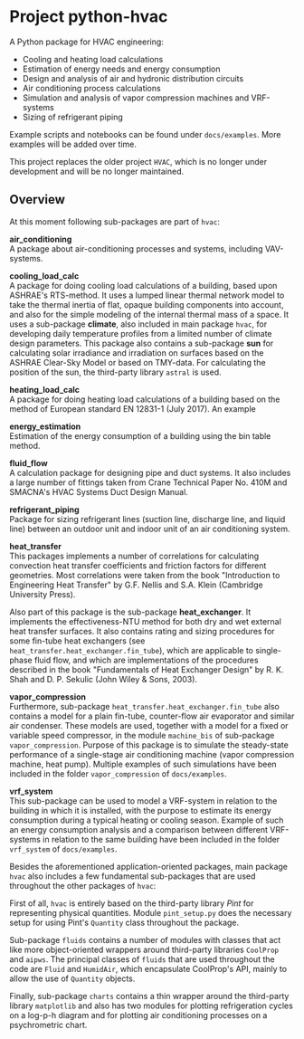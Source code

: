 # Project python-hvac

A Python package for HVAC engineering:
- Cooling and heating load calculations
- Estimation of energy needs and energy consumption
- Design and analysis of air and hydronic distribution circuits
- Air conditioning process calculations
- Simulation and analysis of vapor compression machines and VRF-systems
- Sizing of refrigerant piping

Example scripts and notebooks can be found under `docs/examples`. More examples
will be added over time.

This project replaces the older project `HVAC`, which is no longer under 
development and will be no longer maintained.

## Overview
At this moment following sub-packages are part of `hvac`:

**air_conditioning**<br>
A package about air-conditioning processes and systems, including VAV-systems.

**cooling_load_calc**<br>
A package for doing cooling load calculations of a building, based upon ASHRAE's
RTS-method. It uses a lumped linear thermal network model to take the thermal 
inertia of flat, opaque building components into account, and also for the simple
modeling of the internal thermal mass of a space. It uses a sub-package
**climate**, also included in main package `hvac`, for developing daily 
temperature profiles from a limited number of climate design parameters. This 
package also contains a sub-package **sun** for calculating solar irradiance and
irradiation on surfaces based on the ASHRAE Clear-Sky Model or based on TMY-data.
For calculating the position of the sun, the third-party library `astral` is 
used.

**heating_load_calc**<br>
A package for doing heating load calculations of a building based on the method 
of European standard EN 12831-1 (July 2017). An example

**energy_estimation**<br>
Estimation of the energy consumption of a building using the bin table method.

**fluid_flow**<br>
A calculation package for designing pipe and duct systems. It also includes a 
large number of fittings taken from Crane Technical Paper No. 410M and SMACNA's 
HVAC Systems Duct Design Manual.

**refrigerant_piping**<br>
Package for sizing refrigerant lines (suction line, discharge line, and liquid
line) between an outdoor unit and indoor unit of an air conditioning system.

**heat_transfer**<br>
This packages implements a number of correlations for calculating convection
heat transfer coefficients and friction factors for different geometries. Most 
correlations were taken from the book "Introduction to Engineering Heat Transfer" 
by G.F. Nellis and S.A. Klein (Cambridge University Press).

Also part of this package is the sub-package **heat_exchanger**. It implements
the effectiveness-NTU method for both dry and wet external heat transfer 
surfaces. It also contains rating and sizing procedures for some 
fin-tube heat exchangers (see `heat_transfer.heat_exchanger.fin_tube`), which 
are applicable to single-phase fluid flow, and which are implementations of 
the procedures described in the book "Fundamentals of Heat Exchanger Design" by 
R. K. Shah and D. P. Sekulic (John Wiley & Sons, 2003).

**vapor_compression**<br>
Furthermore, sub-package `heat_transfer.heat_exchanger.fin_tube` also contains 
a model for a plain fin-tube, counter-flow air evaporator and similar air 
condenser. These models are used, together with a model for a fixed or variable 
speed compressor, in the module `machine_bis` of sub-package `vapor_compression`. 
Purpose of this package is to simulate the steady-state performance of a 
single-stage air conditioning machine (vapor compression machine, heat pump). 
Multiple examples of such simulations have been included in the folder 
`vapor_compression` of `docs/examples`.

**vrf_system**<br>
This sub-package can be used to model a VRF-system in relation to the building
in which it is installed, with the purpose to estimate its energy consumption
during a typical heating or cooling season. Example of such an energy consumption
analysis and a comparison between different VRF-systems in relation to the same 
building have been included in the folder `vrf_system` of `docs/examples`.

Besides the aforementioned application-oriented packages, main package `hvac` 
also includes a few fundamental sub-packages that are used throughout the other
packages of `hvac`:

First of all, `hvac` is entirely based on the third-party library *Pint* for
representing physical quantities. Module `pint_setup.py` does the necessary
setup for using Pint's `Quantity` class throughout the package.

Sub-package `fluids` contains a number of modules with classes that act like more
object-oriented wrappers around third-party libraries `CoolProp` and `aipws`. 
The principal classes of `fluids` that are used throughout the code are `Fluid` 
and `HumidAir`, which encapsulate CoolProp's API, mainly to allow the use of 
`Quantity` objects.

Finally, sub-package `charts` contains a thin wrapper around the third-party 
library `matplotlib` and also has two modules for plotting refrigeration cycles 
on a log-p-h diagram and for plotting air conditioning processes on a 
psychrometric chart.
